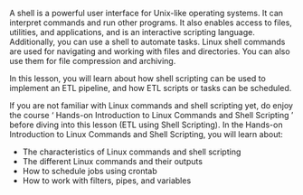 A shell is a powerful user interface for Unix-like operating systems. It can interpret commands and run other programs. It also enables access to files, utilities, and applications, and is an interactive scripting language. Additionally, you can use a shell to automate tasks. Linux shell commands are used for navigating and working with files and directories. You can also use them for file compression and archiving. 

In this lesson, you will learn about how shell scripting can be used to implement an ETL pipeline, and how ETL scripts or tasks can be scheduled. 

If you are not familiar with Linux commands and shell scripting yet, do enjoy the course ‘ Hands-on Introduction to Linux Commands and Shell Scripting ’ before diving into this lesson (ETL using Shell Scripting). In the Hands-on Introduction to Linux Commands and Shell Scripting, you will learn about:

- The characteristics of Linux commands and shell scripting
- The different Linux commands and their outputs
- How to schedule jobs using crontab 
- How to work with filters, pipes, and variables
